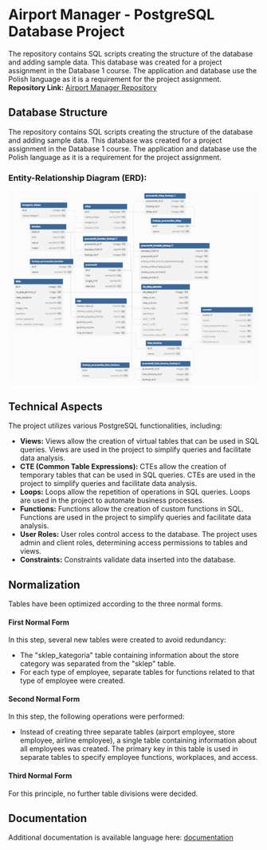 # Airport Manager - PostgreSQL Database Project
The repository contains SQL scripts creating the structure of the database and adding sample data. This database was created for a project assignment in the Database 1 course. The application and database use the Polish language as it is a requirement for the project assignment. 
**Repository Link:** [Airport Manager Repository](https://github.com/k-czerwinski/manager-lotniczy)

## Database Structure

The repository contains SQL scripts creating the structure of the database and adding sample data. This database was created for a project assignment in the Database 1 course. The application and database use the Polish language as it is a requirement for the project assignment.

### Entity-Relationship Diagram (ERD):
![ERD](./docs/flight_manager_ERD.png)

## Technical Aspects

The project utilizes various PostgreSQL functionalities, including:

- **Views:** Views allow the creation of virtual tables that can be used in SQL queries. Views are used in the project to simplify queries and facilitate data analysis.
- **CTE (Common Table Expressions):** CTEs allow the creation of temporary tables that can be used in SQL queries. CTEs are used in the project to simplify queries and facilitate data analysis.
- **Loops:** Loops allow the repetition of operations in SQL queries. Loops are used in the project to automate business processes.
- **Functions:** Functions allow the creation of custom functions in SQL. Functions are used in the project to simplify queries and facilitate data analysis.
- **User Roles:** User roles control access to the database. The project uses admin and client roles, determining access permissions to tables and views.
- **Constraints:** Constraints validate data inserted into the database.

## Normalization

Tables have been optimized according to the three normal forms.

#### First Normal Form

In this step, several new tables were created to avoid redundancy:

- The "sklep_kategoria" table containing information about the store category was separated from the "sklep" table.
- For each type of employee, separate tables for functions related to that type of employee were created.

#### Second Normal Form

In this step, the following operations were performed:

- Instead of creating three separate tables (airport employee, store employee, airline employee), a single table containing information about all employees was created. The primary key in this table is used in separate tables to specify employee functions, workplaces, and access.

#### Third Normal Form

For this principle, no further table divisions were decided.

## Documentation
Additional documentation is available language here: [documentation](./docs)
